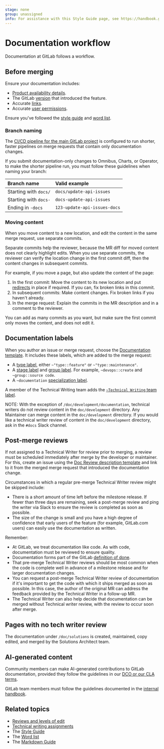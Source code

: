```yaml
---
stage: none
group: unassigned
info: For assistance with this Style Guide page, see https://handbook.gitlab.com/handbook/product/ux/technical-writing/#assignments-to-other-projects-and-subjects.
---
```


# Documentation workflow

Documentation at GitLab follows a workflow.

## Before merging

Ensure your documentation includes:

- [Product availability details](styleguide/availability_details.md).
- The GitLab [version](styleguide/availability_details.md) that introduced the feature.
- Accurate [links](styleguide/index.md#links).
- Accurate [user permissions](../../user/permissions.md).

Ensure you've followed the [style guide](styleguide/index.md) and [word list](styleguide/word_list.md).

### Branch naming

The [CI/CD pipeline for the main GitLab project](../pipelines/index.md) is configured to
run shorter, faster pipelines on merge requests that contain only documentation changes.

If you submit documentation-only changes to Omnibus, Charts, or Operator,
to make the shorter pipeline run, you must follow these guidelines when naming your branch:

| Branch name           | Valid example                |
|:----------------------|:-----------------------------|
| Starting with `docs/` | `docs/update-api-issues`     |
| Starting with `docs-` | `docs-update-api-issues`     |
| Ending in `-docs`     | `123-update-api-issues-docs` |

### Moving content

When you move content to a new location, and edit the content in the same merge request,
use separate commits.

Separate commits help the reviewer, because the MR diff for moved content
does not clearly highlight edits.
When you use separate commits, the reviewer can verify the location change
in the first commit diff, then the content changes in subsequent commits.

For example, if you move a page, but also update the content of the page:

1. In the first commit: Move the content to its new location and put [redirects](redirects.md) in place if required.
   If you can, fix broken links in this commit.
1. In subsequent commits: Make content changes. Fix broken links if you haven't already.
1. In the merge request: Explain the commits in the MR description and in a
   comment to the reviewer.

You can add as many commits as you want, but make sure the first commit only moves the content,
and does not edit it.

## Documentation labels

When you author an issue or merge request, choose the
[Documentation template](https://gitlab.com/gitlab-org/gitlab/-/blob/master/.gitlab/merge_request_templates/Documentation.md).
It includes these labels, which are added to the merge request:

- A [type label](../labels/index.md#type-labels), either `~"type::feature"` or `~"type::maintenance"`.
- A [stage label](../labels/index.md#stage-labels) and [group label](../labels/index.md#group-labels).
  For example, `~devops::create` and `~group::source code`.
- A `~documentation` [specialization label](../labels/index.md#specialization-labels).

A member of the Technical Writing team adds the [`~Technical Writing` team label](../labels/index.md#team-labels).

NOTE:
With the exception of `/doc/development/documentation`,
technical writers do not review content in the `doc/development` directory.
Any Maintainer can merge content in the `doc/development` directory.
If you would like a technical writer review of content in the `doc/development` directory,
ask in the `#docs` Slack channel.

## Post-merge reviews

If not assigned to a Technical Writer for review prior to merging, a review must be scheduled
immediately after merge by the developer or maintainer. For this,
create an issue using the [Doc Review description template](https://gitlab.com/gitlab-org/gitlab/-/issues/new?issuable_template=Doc%20Review)
and link to it from the merged merge request that introduced the documentation change.

Circumstances in which a regular pre-merge Technical Writer review might be skipped include:

- There is a short amount of time left before the milestone release. If fewer than three
  days are remaining, seek a post-merge review and ping the writer via Slack to ensure the review is
  completed as soon as possible.
- The size of the change is small and you have a high degree of confidence
  that early users of the feature (for example, GitLab.com users) can easily
  use the documentation as written.

Remember:

- At GitLab, we treat documentation like code. As with code, documentation must be reviewed to
  ensure quality.
- Documentation forms part of the GitLab [definition of done](../contributing/merge_request_workflow.md#definition-of-done).
- That pre-merge Technical Writer reviews should be most common when the code is complete well in
  advance of a milestone release and for larger documentation changes.
- You can request a post-merge Technical Writer review of documentation if it's important to get the
  code with which it ships merged as soon as possible. In this case, the author of the original MR
  can address the feedback provided by the Technical Writer in a follow-up MR.
- The Technical Writer can also help decide that documentation can be merged without Technical
  writer review, with the review to occur soon after merge.

## Pages with no tech writer review

The documentation under `/doc/solutions` is created, maintained, copy edited,
and merged by the Solutions Architect team.

## AI-generated content

Community members can make AI-generated contributions to GitLab documentation, provided they follow the guidelines in our [DCO or our CLA terms](https://about.gitlab.com/community/contribute/dco-cla/).

GitLab team members must follow the guidelines documented in the [internal handbook](https://internal.gitlab.com/handbook/product/ai-strategy/ai-integration-effort/legal_restrictions/).

## Related topics

- [Reviews and levels of edit](https://handbook.gitlab.com/handbook/product/ux/technical-writing/#reviews)
- [Technical writing assignments](https://handbook.gitlab.com/handbook/product/ux/technical-writing/#assignments)
- The [Style Guide](styleguide/index.md)
- The [Word list](styleguide/word_list.md)
- The [Markdown Guide](https://handbook.gitlab.com/docs/markdown-guide/)
